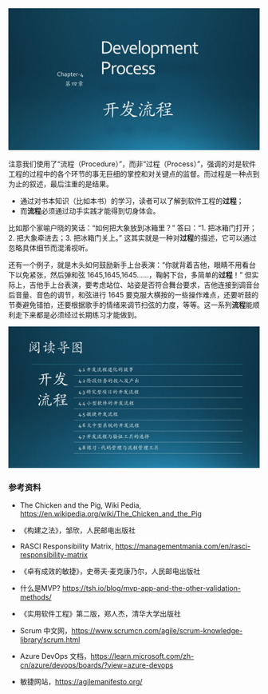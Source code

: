 

<img src="Images/Slide1.JPG"/>

注意我们使用了“流程（Procedure）”，而非“过程（Process）”，强调的对是软件工程的过程中的各个环节的事无巨细的掌控和对关键点的监督。而过程是一种点到为止的叙述，最后注重的是结果。

- 通过对书本知识（比如本书）的学习，读者可以了解到软件工程的**过程**；
- 而**流程**必须通过动手实践才能得到切身体会。

比如那个家喻户晓的笑话：“如何把大象放到冰箱里？” 答曰：“1. 把冰箱门打开；2. 把大象牵进去；3. 把冰箱门关上。” 这其实就是一种对**过程**的描述，它可以通过忽略具体细节而混淆视听。

还有一个例子，就是木头如何鼓励新手上台表演：“你就背着吉他，眼睛不用看台下以免紧张，然后弹和弦 1645,1645,1645......，鞠躬下台，多简单的**过程**！” 但实际上，吉他手上台表演，要考虑站位、站姿是否符合舞台要求，吉他连接到调音台后音量、音色的调节，和弦进行 1645 要克服大横按的一些操作难点，还要听鼓的节奏避免错拍，还要根据歌手的情绪来调节扫弦的力度，等等。这一系列**流程**能顺利走下来都是必须经过长期练习才能做到。


<img src="Images/Slide2.JPG"/>



### 参考资料

- The Chicken and the Pig, Wiki Pedia, https://en.wikipedia.org/wiki/The_Chicken_and_the_Pig
- 《构建之法》，邹欣，人民邮电出版社
- RASCI Responsibility Matrix, https://managementmania.com/en/rasci-responsibility-matrix
- 《卓有成效的敏捷》，史蒂夫·麦克康乃尔，人民邮电出版社

- 什么是MVP? https://tsh.io/blog/mvp-app-and-the-other-validation-methods/

- 《实用软件工程》第二版，郑人杰，清华大学出版社


- Scrum 中文网，https://www.scrumcn.com/agile/scrum-knowledge-library/scrum.html

- Azure DevOps 文档，https://learn.microsoft.com/zh-cn/azure/devops/boards/?view=azure-devops

- 敏捷网站，https://agilemanifesto.org/
